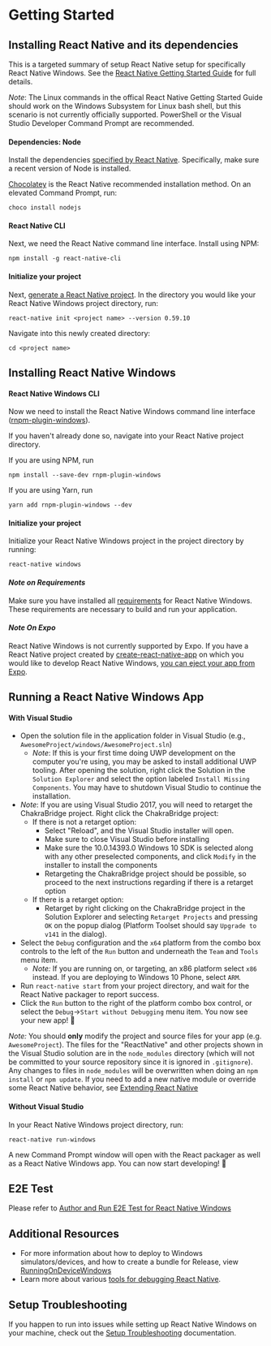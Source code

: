 # Getting Started

## Installing React Native and its dependencies

This is a targeted summary of setup React Native setup for specifically React Native Windows. See the [React Native Getting Started Guide](http://facebook.github.io/react-native/docs/getting-started.html) for full details.

*Note*: The Linux commands in the offical React Native Getting Started Guide should work on the Windows Subsystem for Linux bash shell, but this scenario is not currently officially supported. PowerShell or the Visual Studio Developer Command Prompt are recommended.

#### Dependencies: Node

Install the dependencies [specified by React Native](http://facebook.github.io/react-native/docs/getting-started.html#node-python2-jdk). Specifically, make sure a recent version of Node is installed.

[Chocolatey](https://chocolatey.org/) is the React Native recommended installation method. On an elevated Command Prompt, run:

```
choco install nodejs
```

#### React Native CLI

Next, we need the React Native command line interface. Install using NPM:
```
npm install -g react-native-cli
```

#### Initialize your project

Next, [generate a React Native project](http://facebook.github.io/react-native/docs/getting-started.html#creating-a-new-application). In the directory you would like your React Native Windows project directory, run:
```
react-native init <project name> --version 0.59.10
```
Navigate into this newly created directory:
```
cd <project name>
```

## Installing React Native Windows

#### React Native Windows CLI

Now we need to install the React Native Windows command line interface ([rnpm-plugin-windows](https://www.npmjs.com/package/rnpm-plugin-windows)).

If you haven't already done so, navigate into your React Native project directory.

If you are using NPM, run
```
npm install --save-dev rnpm-plugin-windows
```

If you are using Yarn, run
```
yarn add rnpm-plugin-windows --dev
```

#### Initialize your project

Initialize your React Native Windows project in the project directory by running:
```
react-native windows
```

#### *Note on Requirements*

Make sure you have installed all [requirements](https://github.com/microsoft/react-native-windows#system-requirements) for React Native Windows. These requirements are necessary to build and run your application.

#### *Note On Expo*

React Native Windows is not currently supported by Expo. If you have a React Native project created by [create-react-native-app](https://github.com/react-community/create-react-native-app) on which you would like to develop React Native Windows, [you can eject your app from Expo](https://github.com/react-community/create-react-native-app/blob/master/EJECTING.md).

## Running a React Native Windows App

#### With Visual Studio

- Open the solution file in the application folder in Visual Studio (e.g., `AwesomeProject/windows/AwesomeProject.sln`)
	- *Note*: If this is your first time doing UWP development on the computer you're using, you may be asked to install additional UWP tooling. After opening the solution, right click the Solution in the `Solution Explorer` and select the option labeled `Install Missing Components`. You may have to shutdown Visual Studio to continue the installation.
- *Note*: If you are using Visual Studio 2017, you will need to retarget the ChakraBridge project. Right click the ChakraBridge project:
    - If there is not a retarget option:
        - Select "Reload", and the Visual Studio installer will open.
        - Make sure to close Visual Studio before installing
        - Make sure the 10.0.14393.0 Windows 10 SDK is selected along with any other preselected components, and click `Modify` in the installer to install the components
        - Retargeting the ChakraBridge project should be possible, so proceed to the next instructions regarding if there is a retarget option
    - If there is a retarget option:
        - Retarget by right clicking on the ChakraBridge project in the Solution Explorer and selecting `Retarget Projects` and pressing `OK` on the popup dialog (Platform Toolset should say `Upgrade to v141` in the dialog).
- Select the `Debug` configuration and the `x64` platform from the combo box controls to the left of the `Run` button and underneath the `Team` and `Tools` menu item.
	- *Note:* If you are running on, or targeting, an x86 platform select `x86` instead. If you are deploying to Windows 10 Phone, select `ARM`.
- Run `react-native start` from your project directory, and wait for the React Native packager to report success.
- Click the `Run` button to the right of the platform combo box control, or select the `Debug`->`Start without Debugging` menu item. You now see your new app! :tada:

*Note:* You should **only** modify the project and source files for your app (e.g. `AwesomeProject`). The files for the "ReactNative" and other projects shown in the Visual Studio solution are in the `node_modules` directory (which will not be committed to your source repository since it is ignored in `.gitignore`). Any changes to files in `node_modules` will be overwritten when doing an `npm install` or `npm update`. If you need to add a new native module or override some React Native behavior, see [Extending React Native](http://github.com/microsoft/react-native-windows#extending-react-native)

#### Without Visual Studio

In your React Native Windows project directory, run:
```
react-native run-windows
```

A new Command Prompt window will open with the React packager as well as a React Native Windows app. You can now start developing! :tada:

## E2E Test
Please refer to [Author and Run E2E Test for React Native Windows](E2ETest.md)

## Additional Resources

- For more information about how to deploy to Windows simulators/devices, and how to create a bundle for Release, view [RunningOnDeviceWindows](RunningOnDeviceWindows.md)
- Learn more about various [tools for debugging React Native](http://facebook.github.io/react-native/docs/debugging.html).

## Setup Troubleshooting

If you happen to run into issues while setting up React Native Windows on your machine, check out the [Setup Troubleshooting](SetupTroubleshooting.md) documentation.
